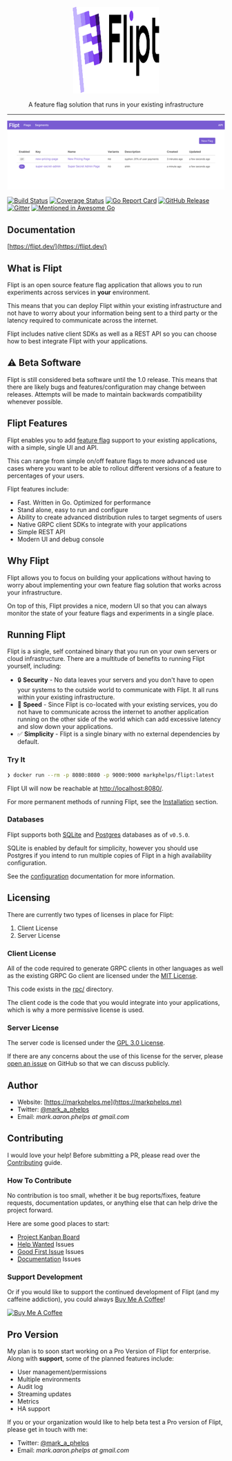 <p align=center>
	<img src="logo.svg" alt="Flipt" width=200 height=200 />
</p>

<p align="center">A feature flag solution that runs in your existing infrastructure</p>

<hr />

![Flipt](docs/assets/images/flipt.png)

[![Build Status](https://travis-ci.com/markphelps/flipt.svg?token=TBiDDmnBkCmRa867CqCG&branch=master)](https://travis-ci.com/markphelps/flipt)
[![Coverage Status](https://coveralls.io/repos/github/markphelps/flipt/badge.svg)](https://coveralls.io/github/markphelps/flipt)
[![Go Report Card](https://goreportcard.com/badge/github.com/markphelps/flipt)](https://goreportcard.com/report/github.com/markphelps/flipt)
[![GitHub Release](https://img.shields.io/github/release/markphelps/flipt.svg?style=flat)](https://github.com/markphelps/flipt/releases)
[![Gitter](https://badges.gitter.im/markphelps/flipt.svg)](https://gitter.im/markphelps/flipt?utm_source=badge&utm_medium=badge&utm_campaign=pr-badge)
[![Mentioned in Awesome Go](https://awesome.re/mentioned-badge.svg)](https://github.com/avelino/awesome-go)

## Documentation

[https://flipt.dev/](https://flipt.dev/)

## What is Flipt

Flipt is an open source feature flag application that allows you to run experiments across services in **your** environment.

This means that you can deploy Flipt within your existing infrastructure and not have to worry about your information being sent to a third party or the latency required to communicate across the internet.

Flipt includes native client SDKs as well as a REST API so you can choose how to best integrate Flipt with your applications.

## :warning: Beta Software

Flipt is still considered beta software until the 1.0 release. This means that there are likely bugs and features/configuration may change between releases. Attempts will be made to maintain backwards compatibility whenever possible.

## Flipt Features

Flipt enables you to add [feature flag](https://martinfowler.com/bliki/FeatureToggle.html) support to your existing applications, with a simple, single UI and API.

This can range from simple on/off feature flags to more advanced use cases where you want to be able to rollout different versions of a feature to percentages of your users.

Flipt features include:

* Fast. Written in Go. Optimized for performance
* Stand alone, easy to run and configure
* Ability to create advanced distribution rules to target segments of users
* Native GRPC client SDKs to integrate with your applications
* Simple REST API
* Modern UI and debug console

## Why Flipt

Flipt allows you to focus on building your applications without having to worry about implementing your own feature flag solution that works across your infrastructure.

On top of this, Flipt provides a nice, modern UI so that you can always monitor the state of your feature flags and experiments in a single place.

## Running Flipt

Flipt is a single, self contained binary that you run on your own servers or cloud infrastructure. There are a multitude of benefits to running Flipt yourself, including:

* :lock: **Security** - No data leaves your servers and you don't have to open your systems to the outside world to communicate with Flipt. It all runs within your existing infrastructure.
* :rocket: **Speed** - Since Flipt is co-located with your existing services, you do not have to communicate across the internet to another application running on the other side of the world which can add excessive latency and slow down your applications.
* :white_check_mark: **Simplicity** - Flipt is a single binary with no external dependencies by default.

### Try It

```bash
❯ docker run --rm -p 8080:8080 -p 9000:9000 markphelps/flipt:latest
```

Flipt UI will now be reachable at [http://localhost:8080/](http://localhost:8080).

For more permanent methods of running Flipt, see the [Installation](https://flipt.dev/installation/) section.

### Databases

Flipt supports both [SQLite](https://www.sqlite.org/index.html) and [Postgres](https://www.postgresql.org/) databases as of `v0.5.0`.

SQLite is enabled by default for simplicity, however you should use Postgres if you intend to run multiple copies of Flipt in a high availability configuration.

See the [configuration](docs/configuration.md) documentation for more information.

## Licensing

There are currently two types of licenses in place for Flipt:

1. Client License
2. Server License

### Client License

All of the code required to generate GRPC clients in other languages as well as the existing GRPC Go client are licensed under the [MIT License](https://spdx.org/licenses/MIT.html).

This code exists in the [rpc/](rpc/) directory.

The client code is the code that you would integrate into your applications, which is why a more permissive license is used.

### Server License

The server code is licensed under the [GPL 3.0 License](https://spdx.org/licenses/GPL-3.0.html).

If there are any concerns about the use of this license for the server, please [open an issue](https://github.com/markphelps/flipt/issues/new) on GitHub so that we can discuss publicly.

## Author

* Website: [https://markphelps.me](https://markphelps.me)
* Twitter: [@mark_a_phelps](https://twitter.com/mark_a_phelps)
* Email: _mark.aaron.phelps at gmail.com_

## Contributing

I would love your help! Before submitting a PR, please read over the [Contributing](.github/contributing) guide.

### How To Contribute

No contribution is too small, whether it be bug reports/fixes, feature requests, documentation updates, or anything else that can help drive the project forward.

Here are some good places to start:

* [Project Kanban Board](https://github.com/markphelps/flipt/projects/1)
* [Help Wanted](https://github.com/markphelps/flipt/labels/help%20wanted) Issues
* [Good First Issue](https://github.com/markphelps/flipt/labels/good%20first%20issue) Issues
* [Documentation](https://github.com/markphelps/flipt/labels/documentation) Issues

### Support Development

Or if you would like to support the continued development of Flipt (and my caffeine addiction), you could always [Buy Me A Coffee](https://www.buymeacoffee.com/mAZ1JDSRP)!

<a href="https://www.buymeacoffee.com/mAZ1JDSRP" target="_blank"><img src="https://www.buymeacoffee.com/assets/img/custom_images/orange_img.png" alt="Buy Me A Coffee" style="height: auto !important;width: auto !important;" ></a>

## Pro Version

My plan is to soon start working on a Pro Version of Flipt for enterprise. Along with **support**, some of the planned features include:

* User management/permissions
* Multiple environments
* Audit log
* Streaming updates
* Metrics
* HA support

If you or your organization would like to help beta test a Pro version of Flipt, please get in touch with me:

* Twitter: [@mark_a_phelps](https://twitter.com/mark_a_phelps)
* Email: _mark.aaron.phelps at gmail.com_
